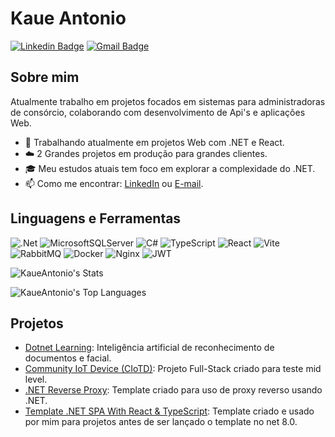 # Kaue Antonio

[![Linkedin Badge](https://img.shields.io/badge/-Linkedin-blue?style=flat-square&logo=Linkedin&logoColor=white&link=https://www.linkedin.com/in/kaueajs)](https://www.linkedin.com/in/kaueajs)
[![Gmail Badge](https://img.shields.io/badge/-Gmail-c14438?style=flat-square&logo=Gmail&logoColor=white&link=mailto:kaue36123@gmail.com)](mailto:kaue36123@gmail.com)

## Sobre mim
Atualmente trabalho em projetos focados em sistemas para administradoras de consórcio, colaborando com desenvolvimento de Api's e aplicações Web.

- 🌱 Trabalhando atualmente em projetos Web com .NET e React.
- ☁️ 2 Grandes projetos em produção para grandes clientes.
- 🎓 Meu estudos atuais tem foco em explorar a complexidade do .NET.
- 📫 Como me encontrar: [LinkedIn](https://www.linkedin.com/in/kaueajs) ou [E-mail](mailto:kaue36123@gmail.com).

## Linguagens e Ferramentas

![.Net](https://img.shields.io/badge/.NET-5C2D91?style=for-the-badge&logo=.net&logoColor=white)
![MicrosoftSQLServer](https://img.shields.io/badge/SQL%20Server-CC2927?style=for-the-badge&logo=microsoft%20sql%20server&logoColor=white)
![C#](https://img.shields.io/badge/c%23-%23239120.svg?style=for-the-badge&logo=csharp&logoColor=white)
![TypeScript](https://img.shields.io/badge/typescript-%23007ACC.svg?style=for-the-badge&logo=typescript&logoColor=white)
![React](https://img.shields.io/badge/React-%23007AB1.svg?style=for-the-badge&logo=React&logoColor=white)
![Vite](https://img.shields.io/badge/vite-%23646CFF.svg?style=for-the-badge&logo=vite&logoColor=white)
![RabbitMQ](https://img.shields.io/badge/-RabbitMQ-FFFFF7?style=for-the-badge&logo=RabbitMQ)
![Docker](https://img.shields.io/badge/-Docker-FFFFFF?style=for-the-badge&logo=docker)
![Nginx](https://img.shields.io/badge/nginx-%23009639.svg?style=for-the-badge&logo=nginx&logoColor=white)
![JWT](https://img.shields.io/badge/JWT-black?style=for-the-badge&logo=JSON%20web%20tokens)

![KaueAntonio's Stats](https://github-readme-stats.vercel.app/api?username=KaueAntonio&theme=dracula&show_icons=true&hide_border=false&count_private=true)

![KaueAntonio's Top Languages](https://github-readme-stats.vercel.app/api/top-langs/?username=KaueAntonio&theme=dracula&show_icons=true&hide_border=false&layout=compact)

## Projetos

- [Dotnet Learning](https://github.com/KaueAntonio/dotnet-machine-learning): Inteligência artificial de reconhecimento de documentos e facial.
- [Community IoT Device (CIoTD)](https://github.com/KaueAntonio/Desafio-Full-Stack-Pleno): Projeto Full-Stack criado para teste mid level.
- [.NET Reverse Proxy](https://github.com/KaueAntonio/dotnet-reverseproxy): Template criado para uso de proxy reverso usando .NET.
- [Template .NET SPA With React & TypeScript](https://github.com/KaueAntonio/AspNetCore-React-TypeScript): Template criado e usado por mim para projetos antes de ser lançado o template no net 8.0.
